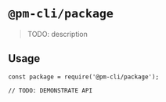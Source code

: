 # `@pm-cli/package`

> TODO: description

## Usage

```
const package = require('@pm-cli/package');

// TODO: DEMONSTRATE API
```
